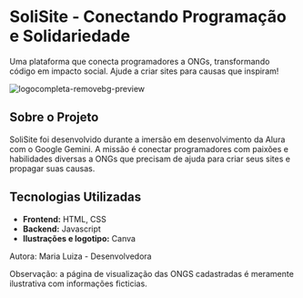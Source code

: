 # SoliSite - Conectando Programação e Solidariedade
Uma plataforma que conecta programadores a ONGs, transformando código em impacto social. Ajude a criar sites para causas que inspiram!

![logocompleta-removebg-preview](https://github.com/user-attachments/assets/9bb7822b-aff7-4912-a5bf-3c76329b645f)

## Sobre o Projeto
SoliSite foi desenvolvido durante a imersão em desenvolvimento da Alura com o Google Gemini. A missão é conectar programadores com paixões e habilidades diversas a ONGs que precisam de ajuda para criar seus sites e propagar suas causas.

## Tecnologias Utilizadas
* **Frontend:** HTML, CSS
* **Backend:** Javascript
* **Ilustrações e logotipo:** Canva

Autora: Maria Luiza - Desenvolvedora

Observação: a página de visualização das ONGS cadastradas é meramente ilustrativa com informações ficticias.
